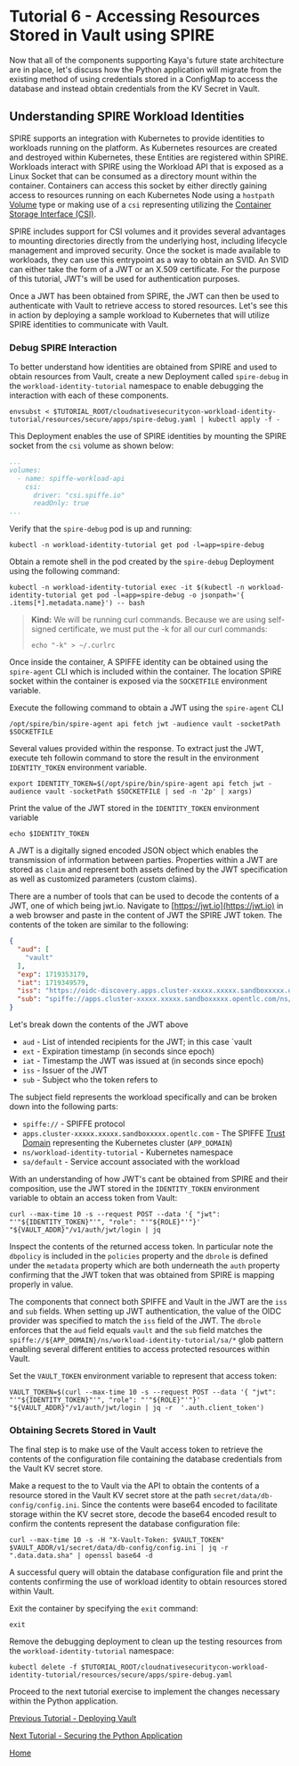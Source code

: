 # Tutorial 6 - Accessing Resources Stored in Vault using SPIRE

Now that all of the components supporting Kaya's future state architecture are in place, let's discuss how the Python application will migrate from the existing method of using credentials stored in a ConfigMap to access the database and instead obtain credentials from the KV Secret in Vault.

## Understanding SPIRE Workload Identities

SPIRE supports an integration with Kubernetes to provide identities to workloads running on the platform. As Kubernetes resources are created and destroyed within Kubernetes, these Entities are registered within SPIRE. Workloads interact with SPIRE using the Workload API that is exposed as a Linux Socket that can be consumed as a directory mount within the container. Containers can access this socket by either directly gaining access to resources running on each Kubernetes Node using a `hostpath` [Volume](https://kubernetes.io/docs/concepts/storage/volumes) type or making use of a `csi` representing utilizing the [Container Storage Interface (CSI)](https://github.com/container-storage-interface/spec).

SPIRE includes support for CSI volumes and it provides several advantages to mounting directories directly from the underlying host, including lifecycle management and improved security. Once the socket is made available to workloads, they can use this entrypoint as a way to obtain an SVID. An SVID can either take the form of a JWT or an X.509 certificate. For the purpose of this tutorial, JWT's will be used for authentication purposes.

Once a JWT has been obtained from SPIRE, the JWT can then be used to authenticate with Vault to retrieve access to stored resources. Let's see this in action by deploying a sample workload to Kubernetes that will utilize SPIRE identities to communicate with Vault.

### Debug SPIRE Interaction

To better understand how identities are obtained from SPIRE and used to obtain resources from Vault, create a new Deployment called `spire-debug` in the `workload-identity-tutorial` namespace to enable debugging the interaction with each of these components.

```shell
envsubst < $TUTORIAL_ROOT/cloudnativesecuritycon-workload-identity-tutorial/resources/secure/apps/spire-debug.yaml | kubectl apply -f -
```

This Deployment enables the use of SPIRE identities by mounting the SPIRE socket from the `csi` volume as shown below:

```yaml
...
volumes:
  - name: spiffe-workload-api
    csi:
      driver: "csi.spiffe.io"
      readOnly: true
...
```

Verify that the `spire-debug` pod is up and running:

```shell
kubectl -n workload-identity-tutorial get pod -l=app=spire-debug
```

Obtain a remote shell in the pod created by the `spire-debug` Deployment using the following command:

```shell
kubectl -n workload-identity-tutorial exec -it $(kubectl -n workload-identity-tutorial get pod -l=app=spire-debug -o jsonpath='{ .items[*].metadata.name}') -- bash
```

> **Kind:**
> We will be running curl commands. Because we are using self-signed certificate, we must put the -k for all our curl commands:
> ```shell
> echo "-k" > ~/.curlrc
> ```

Once inside the container, A SPIFFE identity can be obtained using the `spire-agent` CLI which is included within the container. The location SPIRE socket within the container is exposed via the `SOCKETFILE` environment variable.

Execute the following command to obtain a JWT using the `spire-agent` CLI

```shell
/opt/spire/bin/spire-agent api fetch jwt -audience vault -socketPath $SOCKETFILE 
```

Several values provided within the response. To extract just the JWT, execute teh followin command to store the result in the environment `IDENTITY_TOKEN` environment variable.

```shell
export IDENTITY_TOKEN=$(/opt/spire/bin/spire-agent api fetch jwt -audience vault -socketPath $SOCKETFILE | sed -n '2p' | xargs)
```

Print the value of the JWT stored in the `IDENTITY_TOKEN` environment variable

```shell
echo $IDENTITY_TOKEN
```

A JWT is a digitally signed encoded JSON object which enables the transmission of information between parties. Properties within a JWT are stored as `claim` and represent both assets defined by the JWT specification as well as customized parameters (custom claims).

There are a number of tools that can be used to decode the contents of a JWT, one of which being jwt.io. Navigate to [https://jwt.io](https://jwt.io) in a web browser and paste in the content of JWT the SPIRE JWT token. The contents of the token are similar to the following:

```json
{
  "aud": [
    "vault"
  ],
  "exp": 1719353179,
  "iat": 1719349579,
  "iss": "https://oidc-discovery.apps.cluster-xxxxx.xxxxx.sandboxxxxx.opentlc.com",
  "sub": "spiffe://apps.cluster-xxxxx.xxxxx.sandboxxxxx.opentlc.com/ns/workload-identity-tutorial/sa/py"
}
```

Let's break down the contents of the JWT above

* `aud` - List of intended recipients for the JWT; in this case `vault
* `ext` - Expiration timestamp (in seconds since epoch)
* `iat` - Timestamp the JWT was issued at (in seconds since epoch)
* `iss` - Issuer of the JWT
* `sub` - Subject who the token refers to

The subject field represents the workload specifically and can be broken down into the following parts:

* `spiffe://` - SPIFFE protocol
* `apps.cluster-xxxxx.xxxxx.sandboxxxxx.opentlc.com` - The SPIFFE [Trust Domain](https://spiffe.io/docs/latest/spiffe-about/spiffe-concepts) representing the Kubernetes cluster (`APP_DOMAIN`)
* `ns/workload-identity-tutorial` - Kubernetes namespace
* `sa/default` - Service account associated with the workload

With an understanding of how JWT's cant be obtained from SPIRE and their composition, use the JWT stored in the `IDENTITY_TOKEN` environment variable to obtain an access token from Vault:

```shell
curl --max-time 10 -s --request POST --data '{ "jwt": "'"${IDENTITY_TOKEN}"'", "role": "'"${ROLE}"'"}' "${VAULT_ADDR}"/v1/auth/jwt/login | jq
```

Inspect the contents of the returned access token. In particular note the `dbpolicy` is included in the `policies` property and the `dbrole` is defined under the `metadata` property which are both underneath the `auth` property confirming that the JWT token that was obtained from SPIRE is mapping properly in value.

The components that connect both SPIFFE and Vault in the JWT are the `iss` and `sub` fields. When setting up JWT authentication, the value of the OIDC provider was specified to match the `iss` field of the JWT. The `dbrole` enforces that the `aud` field equals `vault` and the `sub` field matches the `spiffe://${APP_DOMAIN}/ns/workload-identity-tutorial/sa/*` glob pattern enabling several different entities to access protected resources within Vault.

Set the `VAULT_TOKEN` environment variable to represent that access token:

```shell
VAULT_TOKEN=$(curl --max-time 10 -s --request POST --data '{ "jwt": "'"${IDENTITY_TOKEN}"'", "role": "'"${ROLE}"'"}' "${VAULT_ADDR}"/v1/auth/jwt/login | jq -r  '.auth.client_token')
```

### Obtaining Secrets Stored in Vault

The final step is to make use of the Vault access token to retrieve the contents of the configuration file containing the database credentials from the Vault KV secret store.

Make a request to the to Vault via the API to obtain the contents of a resource stored in the Vault KV secret store at the path `secret/data/db-config/config.ini`. Since the contents were base64 encoded to facilitate storage within the KV secret store, decode the base64 encoded result to confirm the contents represent the database configuration file:

```shell
curl --max-time 10 -s -H "X-Vault-Token: $VAULT_TOKEN" $VAULT_ADDR/v1/secret/data/db-config/config.ini | jq -r ".data.data.sha" | openssl base64 -d
```

A successful query will obtain the database configuration file and print the contents confirming the use of workload identity to obtain resources stored within Vault.

Exit the container by specifying the `exit` command:

```shell
exit
```

Remove the debugging deployment to clean up the testing resources from the `workload-identity-tutorial` namespace:

```shell
kubectl delete -f $TUTORIAL_ROOT/cloudnativesecuritycon-workload-identity-tutorial/resources/secure/apps/spire-debug.yaml
```

Proceed to the next tutorial exercise to implement the changes necessary within the Python application.

[Previous Tutorial - Deploying Vault](tutorial5.md)

[Next Tutorial - Securing the Python Application](tutorial7.md)

[Home](../README.md)
